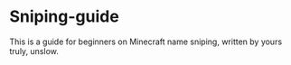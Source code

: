 # Sniping-guide
This is a guide for beginners on Minecraft name sniping, written by yours truly, unslow.
